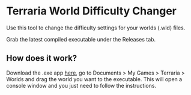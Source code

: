 # Terraria World Difficulty Changer

Use this tool to change the difficulty settings for your worlds (.wld) files.

Grab the latest compiled executable under the Releases tab.

## How does it work?

Download the .exe app [here](https://github.com/147loch/terraria-world-difficulty-changer/releases), go to Documents > My Games > Terraria > Worlds and drag the world you want to the executable. This will open a console window and you just need to follow the instructions.
